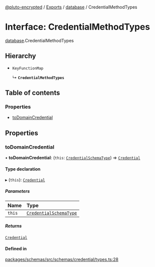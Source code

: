 [@pluto-encrypted](../README.md) / [Exports](../modules.md) / [database](../modules/database-1.md) / CredentialMethodTypes

# Interface: CredentialMethodTypes

[database](../modules/database-1.md).CredentialMethodTypes

## Hierarchy

- `KeyFunctionMap`

  ↳ **`CredentialMethodTypes`**

## Table of contents

### Properties

- [toDomainCredential](database-1.CredentialMethodTypes.md#todomaincredential)

## Properties

### toDomainCredential

• **toDomainCredential**: (`this`: [`CredentialSchemaType`](database-1.CredentialSchemaType.md)) => [`Credential`](../classes/database-1.WALLET_SDK_DOMAIN.Credential.md)

#### Type declaration

▸ (`this`): [`Credential`](../classes/database-1.WALLET_SDK_DOMAIN.Credential.md)

##### Parameters

| Name | Type |
| :------ | :------ |
| `this` | [`CredentialSchemaType`](database-1.CredentialSchemaType.md) |

##### Returns

[`Credential`](../classes/database-1.WALLET_SDK_DOMAIN.Credential.md)

#### Defined in

[packages/schemas/src/schemas/credential/types.ts:28](https://github.com/atala-community-projects/pluto-encrypted/blob/5df4bd7/packages/schemas/src/schemas/credential/types.ts#L28)
